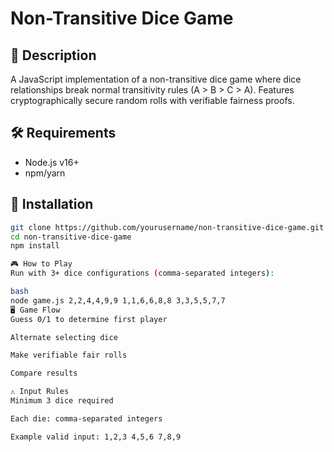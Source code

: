 # Non-Transitive Dice Game

## 📜 Description
A JavaScript implementation of a non-transitive dice game where dice relationships break normal transitivity rules (A > B > C > A). Features cryptographically secure random rolls with verifiable fairness proofs.

## 🛠 Requirements
- Node.js v16+
- npm/yarn

## 🚀 Installation
```bash
git clone https://github.com/yourusername/non-transitive-dice-game.git
cd non-transitive-dice-game
npm install

🎮 How to Play
Run with 3+ dice configurations (comma-separated integers):

bash
node game.js 2,2,4,4,9,9 1,1,6,6,8,8 3,3,5,5,7,7
🖥 Game Flow
Guess 0/1 to determine first player

Alternate selecting dice

Make verifiable fair rolls

Compare results

⚠ Input Rules
Minimum 3 dice required

Each die: comma-separated integers

Example valid input: 1,2,3 4,5,6 7,8,9

